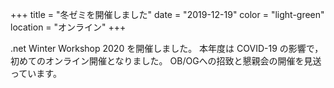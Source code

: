 +++
title = "冬ゼミを開催しました"
date = "2019-12-19"
color = "light-green"
location = "オンライン"
+++

.net Winter Workshop 2020 を開催しました。
本年度は COVID-19 の影響で，初めてのオンライン開催となりました。
OB/OGへの招致と懇親会の開催を見送っています。

